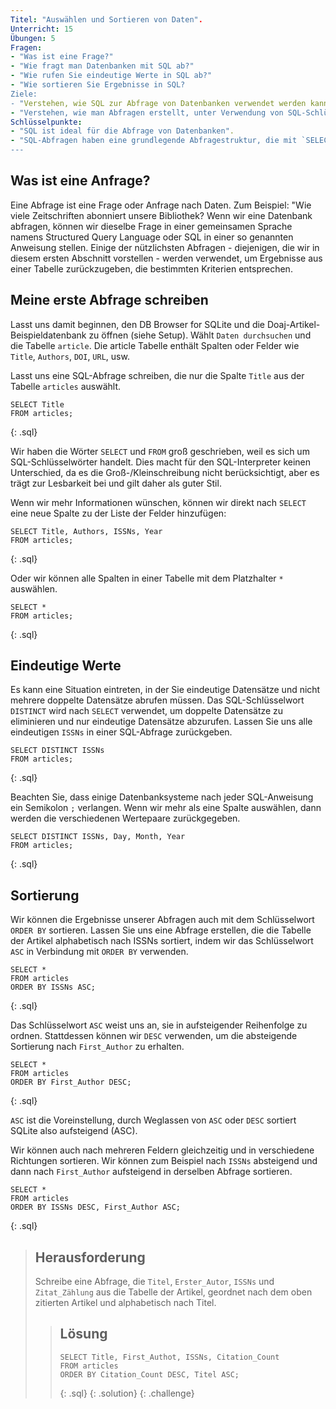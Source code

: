 ```yaml
---
Titel: "Auswählen und Sortieren von Daten".
Unterricht: 15
Übungen: 5
Fragen:
- "Was ist eine Frage?"
- "Wie fragt man Datenbanken mit SQL ab?"
- "Wie rufen Sie eindeutige Werte in SQL ab?"
- "Wie sortieren Sie Ergebnisse in SQL?
Ziele:
- "Verstehen, wie SQL zur Abfrage von Datenbanken verwendet werden kann".
- "Verstehen, wie man Abfragen erstellt, unter Verwendung von SQL-Schlüsselwörtern wie `DISTINCT` und `ORDER BY`"
Schlüsselpunkte:
- "SQL ist ideal für die Abfrage von Datenbanken".
- "SQL-Abfragen haben eine grundlegende Abfragestruktur, die mit `SELECT` Feld FROM Tabelle mit zusätzlichen Schlüsselwörtern und Kriterien beginnt, die verwendet werden können. 
---
```


## Was ist eine Anfrage?
Eine Abfrage ist eine Frage oder Anfrage nach Daten. Zum Beispiel: "Wie viele Zeitschriften abonniert unsere Bibliothek? Wenn wir eine Datenbank abfragen, können wir dieselbe Frage in einer gemeinsamen Sprache namens Structured Query Language oder SQL in einer so genannten Anweisung stellen. Einige der nützlichsten Abfragen - diejenigen, die wir in diesem ersten Abschnitt vorstellen - werden verwendet, um Ergebnisse aus einer Tabelle zurückzugeben, die bestimmten Kriterien entsprechen.


## Meine erste Abfrage schreiben

Lasst uns damit beginnen, den DB Browser for SQLite und die Doaj-Artikel-Beispieldatenbank zu öffnen (siehe Setup). Wählt `Daten durchsuchen` und die Tabelle `article`. Die article Tabelle enthält Spalten oder Felder wie `Title`, `Authors`, `DOI`, `URL`, usw.

Lasst uns eine SQL-Abfrage schreiben, die nur die Spalte `Title` aus der Tabelle `articles` auswählt.

~~~
SELECT Title
FROM articles;
~~~
{: .sql}

Wir haben die Wörter `SELECT` und `FROM` groß geschrieben, weil es sich um SQL-Schlüsselwörter handelt. Dies macht für den SQL-Interpreter keinen Unterschied, da es die Groß-/Kleinschreibung nicht berücksichtigt, aber es trägt zur Lesbarkeit bei und gilt daher als guter Stil.

Wenn wir mehr Informationen wünschen, können wir direkt nach `SELECT` eine neue Spalte zu der Liste der Felder hinzufügen:


~~~
SELECT Title, Authors, ISSNs, Year
FROM articles;
~~~
{: .sql}

Oder wir können alle Spalten in einer Tabelle mit dem Platzhalter `*` auswählen.

~~~
SELECT *
FROM articles;
~~~
{: .sql}

## Eindeutige Werte

Es kann eine Situation eintreten, in der Sie eindeutige Datensätze und nicht mehrere doppelte Datensätze abrufen müssen. Das SQL-Schlüsselwort `DISTINCT` wird nach `SELECT` verwendet, um doppelte Datensätze zu eliminieren und nur eindeutige Datensätze abzurufen. Lassen Sie uns alle eindeutigen `ISSNs` in einer SQL-Abfrage zurückgeben.

~~~
SELECT DISTINCT ISSNs
FROM articles;
~~~
{: .sql}

Beachten Sie, dass einige Datenbanksysteme nach jeder SQL-Anweisung ein Semikolon `;` verlangen. Wenn wir mehr als eine Spalte auswählen, dann werden die verschiedenen Wertepaare zurückgegeben.

~~~
SELECT DISTINCT ISSNs, Day, Month, Year
FROM articles;
~~~
{: .sql}

## Sortierung

Wir können die Ergebnisse unserer Abfragen auch mit dem Schlüsselwort `ORDER BY` sortieren. Lassen Sie uns eine Abfrage erstellen, die die Tabelle der Artikel alphabetisch nach ISSNs sortiert, indem wir das Schlüsselwort `ASC` in Verbindung mit `ORDER BY` verwenden. 

~~~
SELECT *
FROM articles
ORDER BY ISSNs ASC;
~~~
{: .sql}

Das Schlüsselwort `ASC` weist uns an, sie in aufsteigender Reihenfolge zu ordnen. Stattdessen können wir `DESC` verwenden, um die absteigende Sortierung nach `First_Author` zu erhalten.

~~~
SELECT *
FROM articles
ORDER BY First_Author DESC;
~~~
{: .sql}

`ASC` ist die Voreinstellung, durch Weglassen von `ASC` oder `DESC` sortiert SQLite also aufsteigend (ASC).

Wir können auch nach mehreren Feldern gleichzeitig und in verschiedene Richtungen sortieren. Wir können zum Beispiel nach `ISSNs` absteigend und dann nach `First_Author` aufsteigend in derselben Abfrage sortieren.

~~~
SELECT *
FROM articles
ORDER BY ISSNs DESC, First_Author ASC;
~~~
{: .sql}

> ## Herausforderung
> Schreibe eine Abfrage, die `Titel`, `Erster_Autor`, `ISSNs` und `Zitat_Zählung` aus
> die Tabelle der Artikel, geordnet nach dem oben zitierten Artikel und alphabetisch nach Titel.
>
> > ## Lösung
> > ~~~
> > SELECT Title, First_Authot, ISSNs, Citation_Count
> > FROM articles
> > ORDER BY Citation_Count DESC, Titel ASC;
> > ~~~
> > {: .sql}
> {: .solution}
{: .challenge}
